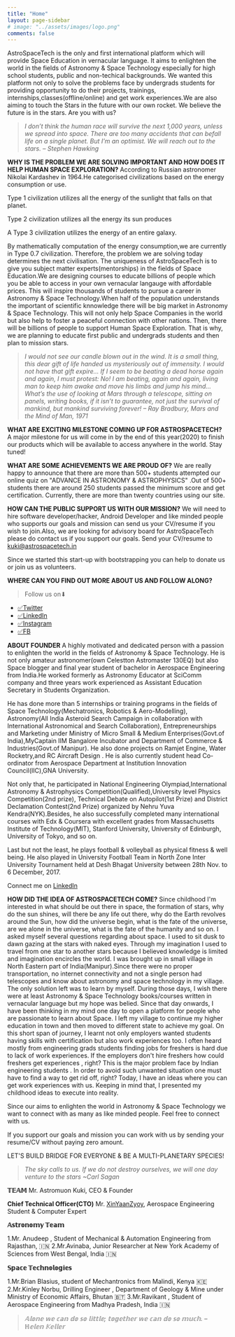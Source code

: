 ```yaml
---
title: "Home"
layout: page-sidebar
# image: "../assets/images/logo.png"
comments: false
---
```


AstroSpaceTech is the only  and first international platform which will provide Space Education in vernacular language. It aims to enlighten the world in the fields of Astronomy & Space Technology especially for high school students, public and non-techical backgrounds. We wanted this platform not only to solve the problems face by undergrads students for providing opportunity to do their projects, trainings, internships,classes(offline/online) and get work experiences.We are also aiming to touch the Stars in the future with our own rocket. We believe the future is in the stars. Are you with us? 

> *I don’t think the human race will survive the next 1,000 years, unless we spread into space. There are too many accidents that can befall life on a single planet. But I’m an optimist. We will reach out to the stars. – Stephen Hawking*



**WHY IS THE PROBLEM WE ARE SOLVING IMPORTANT AND HOW DOES IT HELP HUMAN SPACE EXPLORATION?**
According to Russian astronomer Nikolai Kardashev in 1964.He categorised civilizations based on the energy consumption or use.

Type 1 civilization utilizes all the energy of the sunlight that falls on that planet.

Type 2 civilization utilizes all the energy its sun produces

A Type 3 civilization utilizes the energy of an entire galaxy.

By mathematically computation of the energy consumption,we are currently in Type 0.7 civilization. Therefore, the problem we are solving today determines the next civilisation. The uniqueness of AstroSpaceTech is to give you subject matter experts(mentorships) in the fields of Space Education.We are designing courses to educate billions of people which you be able to access in your own vernacular langauge with affordable prices. This will inspire thousands of students to pursue a career in Astronomy & Space Technology.When half of the population understands the important of scientific knnowledge  there will be big market in Astronomy & Space Technology. This will not only help  Space Companies in the world but also  help to foster a peaceful connection with other nations. Then, there will be billions of people to support Human Space Exploration. That is why, we are planning to educate first public and undergrads students and then plan to mission stars. 

> *I would not see our candle blown out in the wind. It is a small thing, this dear gift of life handed us mysteriously out of immensity. I would not have that gift expire… If I seem to be beating a dead horse again and again, I must protest: No! I am beating, again and again, living man to keep him awake and move his limbs and jump his mind… What’s the use of looking at Mars through a telescope, sitting on panels, writing books, if it isn’t to guarantee, not just the survival of mankind, but mankind surviving forever! – Ray Bradbury, Mars and the Mind of Man, 1971*


**WHAT ARE EXCITING MILESTONE COMING UP FOR ASTROSPACETECH?**
A major milestone for us will come in by the end of this year(2020) to finish our products which will be available to access anywhere in the world. Stay tuned! 


**WHAT ARE SOME ACHIEVEMENTS WE ARE PROUD OF?**
We are really happy to announce that there are more than 500+ students attempted our online quiz on "ADVANCE IN ASTRONOMY & ASTROPHYSICS" .Out of 500+ students there are around 250 students passed the minimum score and get certification. Currently, there are more than twenty countries using our site. 


**HOW CAN THE PUBLIC SUPPORT US WITH OUR MISSION?**
We will need to hire software developer/hacker, Android Developer and like minded people who supports our goals and mission can send us your CV/resume if you wish to join.Also, we are looking for advisory board for AstroSpaceTech please do contact us if you support our goals. Send your CV/resume to kuki@astrospacetech.in

Since we started this start-up with bootstrapping you can help to donate us or join us as volunteers. 

**WHERE CAN YOU FIND OUT MORE ABOUT US AND FOLLOW ALONG?**

> Follow us on⬇
  - [✅Twitter](https://twitter.com/_AstroSpaceTech)
  - [✅LinkedIn](http://LinkedIn.com/company/astrospacetech)
  - [✅Instagram](https://Instagram.com/AstroSpaceTech)
  - [✅FB](https://www.facebook.com/astrospacetech.in)


**ABOUT FOUNDER**
A highly motivated and dedicated person with a passion to enlighten the world in the fields of Astronomy & Space Technology. He is not only amateur astronomer(own Celestton Astromaster 130EQ) but also Space blogger and final year student of bachelor in Aerospace Engineering from India.He worked formerly as Astronomy Educator at SciComm company and three years work experienced as Assistant Education Secretary in Students Organization. 

He has done more than 5 internships or training programs in the fields of Space Technology(Mechatronics, Robotics & Aero-Modelling), Astronomy(All India Asteroid Search Campaign in collaboration with International Astronomical and Search Collaboration), Entrepreneurships and Marketing under Ministry of Micro Small & Medium Enterprises(Govt.of India),MyCaptain IIM Bangalore Incubator and Department of Commerce & Industries(Govt.of Manipur). He also done projects on Ramjet Engine, Water Rocketry,and RC Aircraft Design . He is also currently student head Co-ordinator from Aerospace Department at Institution Innovation Council(IIC),GNA University.

Not only that, he participated in National Engineering Olympiad,International Astronomy & Astrophysics Competition(Qualified),University level Physics Competition(2nd prize), Technical Debate on Autopilot(1st Prize) and District Declamation Contest(2nd Prize) organized by Nehru Yuva Kendra(NYK).Besides, he also successfully completed many international courses with Edx & Coursera with excellent grades from Massachusetts Institute of Technology(MIT), Stanford University, University of Edinburgh, University of Tokyo, and so on. 

Last but not the least, he plays football & volleyball as physical fitness & well being. He also played in University Football Team in North Zone Inter University Tournament held at Desh Bhagat University between 28th Nov. to 6 December, 2017.

Connect me on [LinkedIn](https://www.linkedin.com/in/astromuon-kuki-9a7121156)


**HOW DID THE IDEA OF ASTROSPACETECH COME?**
 Since childhood I'm interested in what should be out there in space, the formation of stars, why do the sun shines, will there be any life out there, why do the Earth revolves around the Sun, how did the universe begin, what is the fate of the universe, are we alone in the universe, what is the fate of the humanity and so on. I asked myself several  questions regarding about space. I used to sit dusk to dawn gazing at the stars with naked eyes. Through my imagination I used to travel from one star to another stars because I believed knowledge is limited and imagination encircles the world. I was brought up in small village in North Eastern part of India(Manipur).Since there were no proper transportation, no internet connectivity and not a single person had telescopes and know about astronomy and space technology in my village. The only solution left was to learn by myself. During those days, I wish there were at least Astronomy & Space Technology books/courses written in vernacular language but my hope was belied. Since that day onwards, I have been thinking in my mind one day  to open a platform for people who are passionate to learn about Space. I left my village to continue my higher education in town and then moved to different state to achieve my goal. On this short span of journey, I learnt not only employers wanted students having skills with certification but also work experiences too. I often heard mostly from engineering grads students  finding  jobs for freshers is hard due to lack of work experiences. If the employers don't hire freshers how could freshers get experiences , right? This is the major problem face by Indian engineering students . In order to avoid such unwanted situation one must have to find a way to get rid off, right? Today, I have an ideas where you can get work experiences with us. Keeping in mind that, I presented my childhood ideas to execute into reality.

Since our aims to enlighten the world in Astronomy & Space Technology we want to connect with as many as like minded people. Feel free to connect with us. 

If you support our goals and mission you can work with us by sending your resume/CV without paying zero amount.

LET'S BUILD BRIDGE FOR EVERYONE
                   &
BE  A MULTI-PLANETARY        SPECIES!

> *The sky calls to us. If we do not destroy ourselves, we will one day venture to the stars ~Carl Sagan*



**𝕋𝔼𝔸𝕄**
Mr. Astromuon Kuki, CEO & Founder

**Chief Technical Officer(CTO)**
Mr. [XinYaanZyoy](https://XinYaanZyoy.github.io), Aerospace Engineering Student & Computer Expert

**𝔸𝕤𝕥𝕣𝕠𝕟𝕠𝕞𝕪 𝕋𝕖𝕒𝕞**

1.Mr. Anudeep , Student of Mechanical & Automation Engineering from Rajasthan, 🇮🇳
2.Mr.Avinaba, Junior Researcher at New York Academy of Sciences from West Bengal, India 🇮🇳

**𝕊𝕡𝕒𝕔𝕖 𝕋𝕖𝕔𝕙𝕟𝕠𝕝𝕠𝕘𝕚𝕖𝕤**

1.Mr.Brian Blasius, student of Mechantronics from Malindi, Kenya 🇰🇪
2.Mr.Kinley Norbu, Drilling Engineer , Department of Geology & Mine under Ministry of Economic Affairs, Bhutan 🇧🇹
3.Mr.Ravikant , Student of Aerospace Engineering from Madhya Pradesh, India 🇮🇳

> *𝔸𝕝𝕠𝕟𝕖 𝕨𝕖 𝕔𝕒𝕟 𝕕𝕠 𝕤𝕠 𝕝𝕚𝕥𝕥𝕝𝕖; 𝕥𝕠𝕘𝕖𝕥𝕙𝕖𝕣 𝕨𝕖 𝕔𝕒𝕟 𝕕𝕠 𝕤𝕠 𝕞𝕦𝕔𝕙. – ℍ𝕖𝕝𝕖𝕟 𝕂𝕖𝕝𝕝𝕖𝕣*
